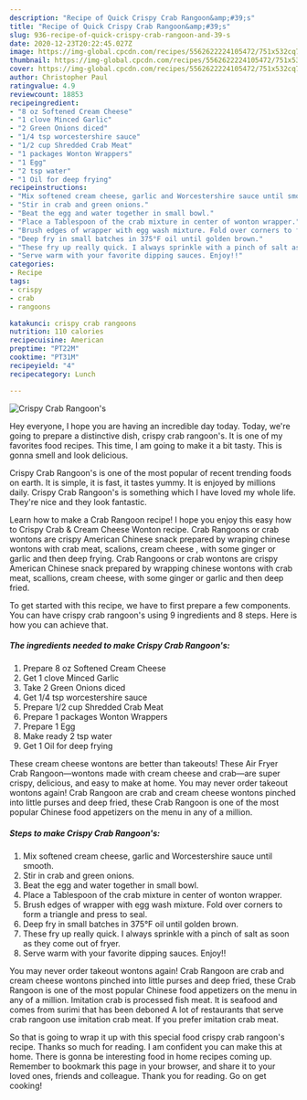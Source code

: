 ```yaml
---
description: "Recipe of Quick Crispy Crab Rangoon&amp;#39;s"
title: "Recipe of Quick Crispy Crab Rangoon&amp;#39;s"
slug: 936-recipe-of-quick-crispy-crab-rangoon-and-39-s
date: 2020-12-23T20:22:45.027Z
image: https://img-global.cpcdn.com/recipes/5562622224105472/751x532cq70/crispy-crab-rangoons-recipe-main-photo.jpg
thumbnail: https://img-global.cpcdn.com/recipes/5562622224105472/751x532cq70/crispy-crab-rangoons-recipe-main-photo.jpg
cover: https://img-global.cpcdn.com/recipes/5562622224105472/751x532cq70/crispy-crab-rangoons-recipe-main-photo.jpg
author: Christopher Paul
ratingvalue: 4.9
reviewcount: 18853
recipeingredient:
- "8 oz Softened Cream Cheese"
- "1 clove Minced Garlic"
- "2 Green Onions diced"
- "1/4 tsp worcestershire sauce"
- "1/2 cup Shredded Crab Meat"
- "1 packages Wonton Wrappers"
- "1 Egg"
- "2 tsp water"
- "1 Oil for deep frying"
recipeinstructions:
- "Mix softened cream cheese, garlic and Worcestershire sauce until smooth."
- "Stir in crab and green onions."
- "Beat the egg and water together in small bowl."
- "Place a Tablespoon of the crab mixture in center of wonton wrapper."
- "Brush edges of wrapper with egg wash mixture. Fold over corners to form a triangle and press to seal."
- "Deep fry in small batches in 375°F oil until golden brown."
- "These fry up really quick. I always sprinkle with a pinch of salt as soon as they come out of fryer."
- "Serve warm with your favorite dipping sauces. Enjoy!!"
categories:
- Recipe
tags:
- crispy
- crab
- rangoons

katakunci: crispy crab rangoons 
nutrition: 110 calories
recipecuisine: American
preptime: "PT22M"
cooktime: "PT31M"
recipeyield: "4"
recipecategory: Lunch

---
```



![Crispy Crab Rangoon&#39;s](https://img-global.cpcdn.com/recipes/5562622224105472/751x532cq70/crispy-crab-rangoons-recipe-main-photo.jpg)

Hey everyone, I hope you are having an incredible day today. Today, we're going to prepare a distinctive dish, crispy crab rangoon&#39;s. It is one of my favorites food recipes. This time, I am going to make it a bit tasty. This is gonna smell and look delicious.

Crispy Crab Rangoon&#39;s is one of the most popular of recent trending foods on earth. It is simple, it is fast, it tastes yummy. It is enjoyed by millions daily. Crispy Crab Rangoon&#39;s is something which I have loved my whole life. They're nice and they look fantastic.

Learn how to make a Crab Rangoon recipe! I hope you enjoy this easy how to Crispy Crab &amp; Cream Cheese Wonton recipe. Crab Rangoons or crab wontons are crispy American Chinese snack prepared by wraping chinese wontons with crab meat, scalions, cream cheese , with some ginger or garlic and then deep frying. Crab Rangoons or crab wontons are crispy American Chinese snack prepared by wrapping chinese wontons with crab meat, scallions, cream cheese, with some ginger or garlic and then deep fried.


To get started with this recipe, we have to first prepare a few components. You can have crispy crab rangoon&#39;s using 9 ingredients and 8 steps. Here is how you can achieve that.

<!--inarticleads1-->

##### The ingredients needed to make Crispy Crab Rangoon&#39;s:

1. Prepare 8 oz Softened Cream Cheese
1. Get 1 clove Minced Garlic
1. Take 2 Green Onions diced
1. Get 1/4 tsp worcestershire sauce
1. Prepare 1/2 cup Shredded Crab Meat
1. Prepare 1 packages Wonton Wrappers
1. Prepare 1 Egg
1. Make ready 2 tsp water
1. Get 1 Oil for deep frying


These cream cheese wontons are better than takeouts! These Air Fryer Crab Rangoon—wontons made with cream cheese and crab—are super crispy, delicious, and easy to make at home. You may never order takeout wontons again! Crab Rangoon are crab and cream cheese wontons pinched into little purses and deep fried, these Crab Rangoon is one of the most popular Chinese food appetizers on the menu in any of a million. 

<!--inarticleads2-->

##### Steps to make Crispy Crab Rangoon&#39;s:

1. Mix softened cream cheese, garlic and Worcestershire sauce until smooth.
1. Stir in crab and green onions.
1. Beat the egg and water together in small bowl.
1. Place a Tablespoon of the crab mixture in center of wonton wrapper.
1. Brush edges of wrapper with egg wash mixture. Fold over corners to form a triangle and press to seal.
1. Deep fry in small batches in 375°F oil until golden brown.
1. These fry up really quick. I always sprinkle with a pinch of salt as soon as they come out of fryer.
1. Serve warm with your favorite dipping sauces. Enjoy!!


You may never order takeout wontons again! Crab Rangoon are crab and cream cheese wontons pinched into little purses and deep fried, these Crab Rangoon is one of the most popular Chinese food appetizers on the menu in any of a million. Imitation crab is processed fish meat. It is seafood and comes from surimi that has been deboned A lot of restaurants that serve crab rangoon use imitation crab meat. If you prefer imitation crab meat. 

So that is going to wrap it up with this special food crispy crab rangoon&#39;s recipe. Thanks so much for reading. I am confident you can make this at home. There is gonna be interesting food in home recipes coming up. Remember to bookmark this page in your browser, and share it to your loved ones, friends and colleague. Thank you for reading. Go on get cooking!
